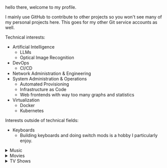 hello there, welcome to my profile.

I mainly use GitHub to contribute to other projects so you won't see many of my personal projects here. This goes for my other Git service accounts as well.

Technical interests:
- Artificial Intelligence
  - LLMs
  - Optical Image Recognition
- DevOps
  - CI/CD
- Network Administration & Engineering
- System Administration & Operations
  - Automated Provisioning
  - Infrastructure as Code
  - Web frontends with way too many graphs and statistics
- Virtualization
  - Docker
  - Kubernetes

Interests outside of technical fields:
- Keyboards
  - Building keyboards and doing switch mods is a hobby I particularly enjoy.

<details>
<summary>Music</summary>

- EDM
  - Cyberpunk/Synthwave
    - Extra Terra, Tenebrax
  - Drum n' Bass
    - Blanke, hayve, Justin Hawkes, REAPER
  - Dubstep/Riddim
    - Skrillex, Virtual Riot
  - Experimental
    - 13, ATLiens, AWAY, Crimson Child, Cut Rugs, The Glitch Mob 
    - Slang Dogs, Stephen Swartz, Varien, Vexx
  - House
    - Knock2
  - Lo-Fi
    - xander.
  - Midtempo
    - Deathpact, Effin, LICK, LSDream, One True God, Rezz, Subtronics, Tape B
  - Trap/Jersey/Phonk
    - do not resurrect, KEDALOS, KIL KROOK, Kordhell
- Hip-Hop/Rap
  - General
    - Anderson .Paak, Armani White, Beast Coast, Connor Price, JID, Kendrick Lamar, Mac Miller, Saba
  - Emocore/Horrorcore
    - 1nonly, Boofgods, Ghostmane, HAARPER, Freddie Dredd, Savage Ga:heavy_dollar_sign:p, :heavy_dollar_sign:uicideboy:heavy_dollar_sign:, SXMPRA
  - Parody
    - bbno\$, Yung Gravy
- Indie
  - Beach Bunny, Dayglow, Glass Animals
- Metal/Rock
  - Djent/Math Metal
    - Meshuggah, Polyphia
  - Emo/Punk
    - Bring Me The Horizon, A Day to Remember, grandson, Linkin Park, My Chemical Romance
    - Pierce The Veil, The Pretty Reckless, Rage Against The Machine, Rise Against, Sleeping With Sirens
  - Grunge/Post-Grunge
    - Breaking Benjamin, Chevelle, Crossfade, Mudvayne, Nirvana
  - Metal
    - Megadeth, Metallica, Pantera, Slipknot
- Pop
  - Chappell Roan
- RnB
  - Chuck Sutton, EDEN, Frank Ocean, Thundercat
</details>

<details>
<summary>Movies</summary>

- Action
  - Atomic Blonde (2017)
  - Bullet Train (2022)
  - Extraction 2 (2023)
  - Godzilla Minus One (2023)
  - John Wick Series
  - Kill Bill Vol 1/2
  - Mission Impossible Series
  - Robocop (1987)
  - Starship Troopers (1997)
  - Terminator 2: Judgement Day (1991)
- Drama
  - 12 Angry Men (1957)
  - All Quiet on the Western Front (2022)
  - A Beautiful Mind (2001)
  - Dead Poets Society (1989)
  - The Departed (2006)
  - District 9 (2009)
  - Just Mercy (2019)
  - Schindler's List (1993)
  - Requiem for a Dream (2000)
  - We Live in Time (2024)
- Horror
  - 28 Days Later (2002)
  - Alien (1979) but any of them in the series except for Alien<sup>3</sup>
  - Black Christmas (1974)
  - The Cabin in the Woods (2012)
  - The Descent (2005)
  - \[REC\] (2007)
  - Scream (1996)
  - The Shining (1980)
  - Smile (2022)
  - The Thing (1982)
- Sci-Fi
  - Annihilation (2018)
  - Arrival (2016)
  - Companion (2025)
  - The Creator (2023)
  - Elysium (2013)
  - Hackers (1995) :star:
  - Interstellar (2014)
  - Spider-Man. All The Tobey Maguire ones.
  - The Matrix Series
  - Total Recall (1990)
- Thriller
  - 10 Cloverfield Lane (2016)
  - Children of Men (2006)
  - Get Out (2017)
  - Green Room (2016)
  - Memento (2000)
  - Nightcrawler (2014)
  - No Country for Old Men (2007)
  - Se7en (1995)
  - Strange Darling (2024)
  - Zodiac (2007)
</details>

<details>
<summary>TV Shows</summary>

- Comedy
  - Barry
  - Blue Mountain State
  - Jury Duty
  - Peacemaker
  - Psych
  - Smiling Friends
- Drama/Thriller/Suspense
  - The Boys
  - Breaking Bad
  - Dexter (Including New Blood and Original Sin)
  - The Handmaid's Tale
  - House M.D.
  - Midnight Mass
  - Mr. Robot
  - The Pitt
  - Yellowjackets
- Sci-Fi/Fantasy
  - Arcane
  - Firefly
  - Foundation
  - INVINCIBLE (2021)
  - The X-Files
- Sitcom
  - Fresh Prince of Bel-Air
  - Friends (Seasons 01-03, 08-10)
  - Harley Quinn
  - It's Always Sunny in Philapelphia
  - Malcolm in the Middle
</details>

